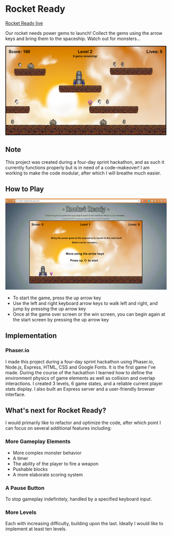 # Rocket Ready

[Rocket Ready live](http://rocket-ready.herokuapp.com/)

Our rocket needs power gems to launch! Collect the gems using the arrow keys and bring them to the spaceship. Watch out for monsters...

![alt text](./images/Level2.png "Rocket Ready Gameplay")

## Note

This project was created during a four-day sprint hackathon, and as such it currently functions properly but is in need of a code-makeover! I am working to make the code modular, after which I will breathe much easier.

## How to Play

![alt text](./images/BeginSm.png "Rocket Ready Start Screen")

- To start the game, press the up arrow key
- Use the left and right keyboard arrow keys to walk left and right, and jump by pressing the up arrow key
- Once at the game over screen or the win screen, you can begin again at the start screen by pressing the up arrow key

## Implementation

### Phaser.io

I made this project during a four-day sprint hackathon using Phaser.io, Node.js, Express, HTML, CSS and Google Fonts. It is the first game I've made. During the course of the hackathon I learned how to define the environment physics of game elements as well as collision and overlap interactions. I created 3 levels, 6 game states, and a reliable current player stats display. I also built an Express server and a user-friendly browser interface.

## What's next for Rocket Ready?

I would primarily like to refactor and optimize the code, after which point I can focus on several additional features including:

### More Gameplay Elements
* More complex monster behavior
* A timer
* The ability of the player to fire a weapon
* Pushable blocks
* A more elaborate scoring system

### A Pause Button
To stop gameplay indefinitely, handled by a specified keyboard input.

### More Levels
Each with increasing difficulty, building upon the last. Ideally I would like to implement at least ten levels.
